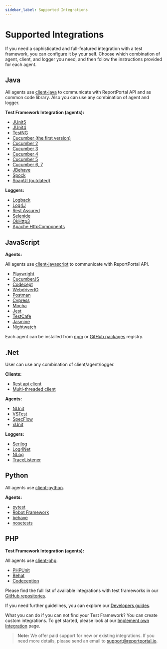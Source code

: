 ```yaml
---
sidebar_label: Supported Integrations
---
```


# Supported Integrations

If you need a sophisticated and full-featured integration with a test framework, you can configure it by your self.
Choose which combination of agent, client, and logger you need, and then follow the instructions provided for each agent.

## Java

All agents use [client-java](https://github.com/reportportal/client-java) to communicate with ReportPortal API and as common code library. Also you can use any combination of agent and logger.

**Test Framework Integration (agents):**

- [JUnit5](https://github.com/reportportal/agent-java-junit5)
- [JUnit4](https://github.com/reportportal/agent-java-junit)
- [TestNG](https://github.com/reportportal/agent-java-testNG)
- [Cucumber (the first version)](https://github.com/reportportal/agent-java-cucumber)
- [Cucumber 2](https://github.com/reportportal/agent-java-cucumber2)
- [Cucumber 3](https://github.com/reportportal/agent-java-cucumber3)
- [Cucumber 4](https://github.com/reportportal/agent-java-cucumber4)
- [Cucumber 5](https://github.com/reportportal/agent-java-cucumber5)
- [Cucumber 6, 7](https://github.com/reportportal/agent-java-cucumber6)
- [JBehave](https://github.com/reportportal/agent-java-jbehave)
- [Spock](https://github.com/reportportal/agent-java-spock)
- [SoapUI (outdated)](https://github.com/reportportal/agent-java-soapui)

**Loggers:**

- [Logback](https://github.com/reportportal/logger-java-logback)
- [Log4J](https://github.com/reportportal/logger-java-log4j)
- [Rest Assured](https://github.com/reportportal/logger-java-rest-assured)
- [Selenide](https://github.com/reportportal/logger-java-selenide)
- [OkHttp3](https://github.com/reportportal/logger-java-okhttp3)
- [Apache HttpComponents](https://github.com/reportportal/logger-java-httpcomponents)

## JavaScript

**Agents:**

All agents use [client-javascript](https://github.com/reportportal/client-javascript) to communicate with ReportPortal API.

- [Playwright](https://github.com/reportportal/agent-js-playwright)
- [CucumberJS](https://github.com/reportportal/agent-js-cucumber)
- [Codecept](https://github.com/reportportal/agent-js-codecept)
- [WebdriverIO](https://github.com/reportportal/agent-js-webdriverio)
- [Postman](https://github.com/reportportal/agent-js-postman)
- [Cypress](https://github.com/reportportal/agent-js-cypress)
- [Mocha](https://github.com/reportportal/agent-js-mocha)
- [Jest](https://github.com/reportportal/agent-js-jest)
- [TestCafe](https://github.com/reportportal/agent-js-testcafe)
- [Jasmine](https://github.com/reportportal/agent-js-jasmine)
- [Nightwatch](https://github.com/reportportal/agent-js-nightwatch)

Each agent can be installed from [npm](https://www.npmjs.com/settings/reportportal/packages?page=1&perPage=10) or [GitHub packages](https://github.com/orgs/reportportal/packages?ecosystem=npm) registry.

## .Net

User can use any combination of client/agent/logger.

**Clients:**

- [Rest api client](https://github.com/reportportal/client-net)
- [Multi-threaded client](https://github.com/reportportal/commons-net)

**Agents:**

- [NUnit](https://github.com/reportportal/agent-net-nunit)
- [VSTest](https://github.com/reportportal/agent-net-vstest)
- [SpecFlow](https://github.com/reportportal/agent-net-specflow)
- [xUnit](https://github.com/reportportal/agent-net-xunit)

**Loggers:**

- [Serilog](https://github.com/reportportal/logger-net-serilog)
- [Log4Net](https://github.com/reportportal/logger-net-log4net)
- [NLog](https://github.com/reportportal/logger-net-nlog)
- [TraceListener](https://github.com/reportportal/logger-net-tracelistener)

## Python

All agents use [client-python](https://github.com/reportportal/client-Python).

**Agents:**

- [pytest](https://github.com/reportportal/agent-python-pytest)
- [Robot Framework](https://github.com/reportportal/agent-Python-RobotFramework)
- [behave](https://github.com/reportportal/agent-python-behave)
- [nosetests](https://github.com/reportportal/agent-python-nosetests)

## PHP

**Test Framework Integration (agents):**

All agents use [client-php](https://github.com/reportportal/client-php).

- [PHPUnit](https://github.com/reportportal/agent-php-PHPUnit)
- [Behat](https://github.com/reportportal/agent-php-Behat)
- [Codeception](https://github.com/reportportal/agent-php-Codeception)

Please find the full list of available integrations with test frameworks in our [GitHub repositories](https://github.com/reportportal).

If you need further guidelines, you can explore our [Developers guides](/category/developers-guides).

What you can do if you can not find your Test Framework?
You can create custom integrations. To get started, please look at our [Implement own Integration](/log-data-in-report-portal/ImplementOwnIntegration) page.

>**Note:**
> We offer paid support for new or existing integrations. If you need more details, please send an email to support@reportportal.io.
